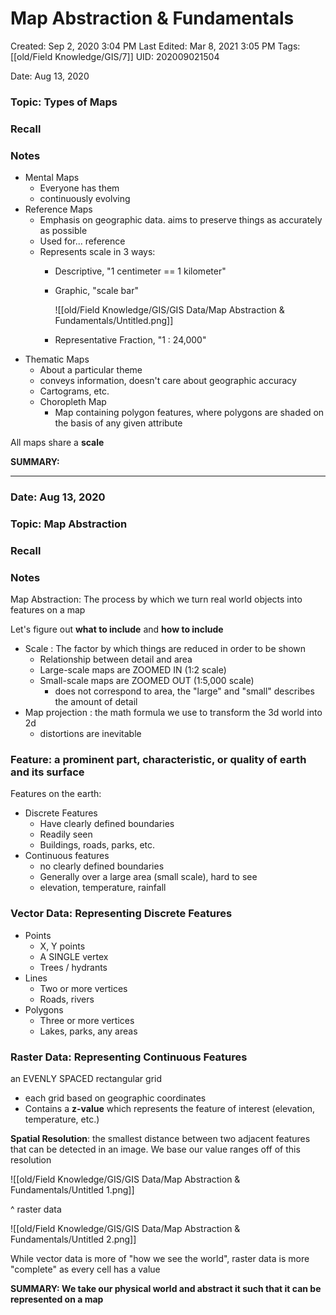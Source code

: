 # Map Abstraction & Fundamentals

Created: Sep 2, 2020 3:04 PM
Last Edited: Mar 8, 2021 3:05 PM
Tags: [[old/Field Knowledge/GIS/7]]
UID: 202009021504

Date: Aug 13, 2020 

### Topic: Types of Maps

### Recall

### Notes

- Mental Maps
    - Everyone has them
    - continuously evolving
- Reference Maps
    - Emphasis on geographic data. aims to preserve things as accurately as possible
    - Used for... reference
    - Represents scale in 3 ways:
        - Descriptive, "1 centimeter == 1 kilometer"
        - Graphic, "scale bar"

            ![[old/Field Knowledge/GIS/GIS Data/Map Abstraction & Fundamentals/Untitled.png]]

        - Representative Fraction, "1 : 24,000"
- Thematic Maps
    - About a particular theme
    - conveys information, doesn't care about geographic accuracy
    - Cartograms, etc.
    - Choropleth Map
        - Map containing polygon features, where polygons are shaded on the basis of any given attribute

All maps share a **scale**

**SUMMARY:**

---

### Date: Aug 13, 2020

### Topic: Map Abstraction

### Recall

### Notes

Map Abstraction: The process by which we turn real world objects into features on a map

Let's figure out **what to include** and **how to include**

- Scale : The factor by which things are reduced in order to be shown
    - Relationship between detail and area
    - Large-scale maps are ZOOMED IN (1:2 scale)
    - Small-scale maps are ZOOMED OUT (1:5,000 scale)
        - does not correspond to area, the "large" and "small" describes the amount of detail
- Map projection : the math formula we use to transform the 3d world into 2d
    - distortions are inevitable

### Feature: a prominent part, characteristic, or quality of earth and its surface

Features on the earth:

- Discrete Features
    - Have clearly defined boundaries
    - Readily seen
    - Buildings, roads, parks, etc.
- Continuous features
    - no clearly defined boundaries
    - Generally over a large area (small scale), hard to see
    - elevation, temperature, rainfall

### Vector Data: Representing Discrete Features

- Points
    - X, Y points
    - A SINGLE vertex
    - Trees / hydrants
- Lines
    - Two or more vertices
    - Roads, rivers
- Polygons
    - Three or more vertices
    - Lakes, parks, any areas

### Raster Data: Representing Continuous Features

an EVENLY SPACED rectangular grid

- each grid based on geographic coordinates
- Contains a **z-value** which represents the feature of interest (elevation, temperature, etc.)

**Spatial Resolution**: the smallest distance between two adjacent features that can be detected in an image. We base our value ranges off of this resolution

![[old/Field Knowledge/GIS/GIS Data/Map Abstraction & Fundamentals/Untitled 1.png]]

^ raster data

![[old/Field Knowledge/GIS/GIS Data/Map Abstraction & Fundamentals/Untitled 2.png]]

While vector data is more of "how we see the world", raster data is more "complete" as every cell has a value

**SUMMARY: We take our physical world and abstract it such that it can be represented on a map**